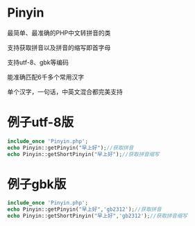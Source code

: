 # Pinyin
最简单、最准确的PHP中文转拼音的类

支持获取拼音以及拼音的缩写即首字母

支持utf-8、gbk等编码

能准确匹配6千多个常用汉字

单个汉字，一句话，中英文混合都完美支持

# 例子utf-8版
```php
include_once 'Pinyin.php';    
echo Pinyin::getPinyin("早上好");//获取拼音  
echo Pinyin::getShortPinyin("早上好");//获取拼音缩写  
```
# 例子gbk版
```php
include_once 'Pinyin.php';
echo Pinyin::getPinyin("早上好",'gb2312');//获取拼音
echo Pinyin::getShortPinyin("早上好",'gb2312');//获取拼音缩写
```
